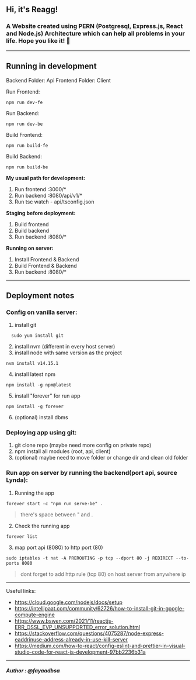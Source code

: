 ## Hi, it's <b>Reagg!</b>

### A Website created using PERN (Postgresql, Express.js, React and Node.js) Architecture which can help all problems in your life. Hope you like it! 🤙


---
## Running in development

Backend Folder: Api
Frontend Folder: Client

Run Frontend: 
```
npm run dev-fe
```

Run Backend: 
```
npm run dev-be
```

Build Frontend: 
```
npm run build-fe
```

Build Backend: 
```
npm run build-be
```

<B>My usual path for development:</B>
1. Run frontend :3000/*
2. Run backend :8080/api/v1/*
3. Run tsc watch - api/tsconfig.json

<B>Staging before deployment:</B>
1. Build frontend
2. Build backend
3. Run backend :8080/*

<B>Running on server:</B>
1. Install Frontend & Backend
2. Build Frontend & Backend
3. Run backend :8080/*


---

## Deployment notes

### Config on vanilla server:
1. install git 
  ```
    sudo yum install git
  ```
2. install nvm (different in every host server)
3. install node with same version as the project 
  ```
  nvm install v14.15.1
  ```
4. install latest npm
  ```
  npm install -g npm@latest
  ```
5. install "forever" for run app
  ```
  npm install -g forever 
  ```
6. (optional) install dbms
### Deploying app using git:
1. git clone repo (maybe need more config on private repo)
2. npm install all modules (root, api, client)
3. (optional) maybe need to move folder or change dir and clean old folder
### Run app on server by running the backend(port api, source Lynda):
1. Running the app
  ```
  forever start -c "npm run serve-be" . 
  ```
  > there's space between " and .
2. Check the running app
  ```
  forever list
  ```
3. map port api (8080) to http port (80)
  ```
  sudo iptables -t nat -A PREROUTING -p tcp --dport 80 -j REDIRECT --to-ports 8080
  ```
  > dont forget to add http rule (tcp 80) on host server from anywhere ip

---
Useful links:
- https://cloud.google.com/nodejs/docs/setup
- https://intellipaat.com/community/62726/how-to-install-git-in-google-compute-engine
- https://www.bswen.com/2021/11/reactjs-ERR_OSSL_EVP_UNSUPPORTED_error_solution.html
- https://stackoverflow.com/questions/4075287/node-express-eaddrinuse-address-already-in-use-kill-server
- https://medium.com/how-to-react/config-eslint-and-prettier-in-visual-studio-code-for-react-js-development-97bb2236b31a

---

##### Author : @fayaadbsa
